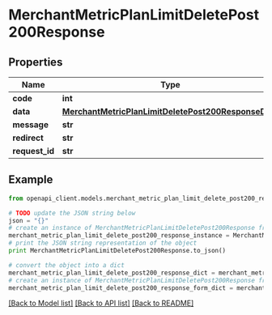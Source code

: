 # MerchantMetricPlanLimitDeletePost200Response


## Properties

Name | Type | Description | Notes
------------ | ------------- | ------------- | -------------
**code** | **int** |  | [optional] 
**data** | [**MerchantMetricPlanLimitDeletePost200ResponseData**](MerchantMetricPlanLimitDeletePost200ResponseData.md) |  | [optional] 
**message** | **str** |  | [optional] 
**redirect** | **str** |  | [optional] 
**request_id** | **str** |  | [optional] 

## Example

```python
from openapi_client.models.merchant_metric_plan_limit_delete_post200_response import MerchantMetricPlanLimitDeletePost200Response

# TODO update the JSON string below
json = "{}"
# create an instance of MerchantMetricPlanLimitDeletePost200Response from a JSON string
merchant_metric_plan_limit_delete_post200_response_instance = MerchantMetricPlanLimitDeletePost200Response.from_json(json)
# print the JSON string representation of the object
print MerchantMetricPlanLimitDeletePost200Response.to_json()

# convert the object into a dict
merchant_metric_plan_limit_delete_post200_response_dict = merchant_metric_plan_limit_delete_post200_response_instance.to_dict()
# create an instance of MerchantMetricPlanLimitDeletePost200Response from a dict
merchant_metric_plan_limit_delete_post200_response_form_dict = merchant_metric_plan_limit_delete_post200_response.from_dict(merchant_metric_plan_limit_delete_post200_response_dict)
```
[[Back to Model list]](../README.md#documentation-for-models) [[Back to API list]](../README.md#documentation-for-api-endpoints) [[Back to README]](../README.md)


